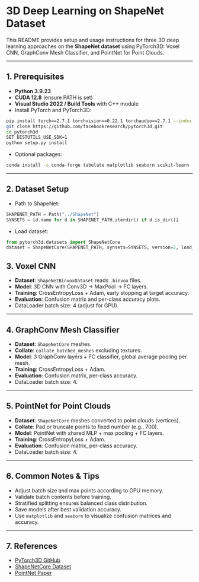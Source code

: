 # 3D Deep Learning on ShapeNet Dataset

This README provides setup and usage instructions for three 3D deep learning approaches on the **ShapeNet dataset** using PyTorch3D: Voxel CNN, GraphConv Mesh Classifier, and PointNet for Point Clouds.

---

## 1. Prerequisites

* **Python 3.9.23**
* **CUDA 12.8** (ensure PATH is set)
* **Visual Studio 2022 / Build Tools** with C++ module
* Install PyTorch and PyTorch3D:

```bash
pip install torch==2.7.1 torchvision==0.22.1 torchaudio==2.7.1 --index-url https://download.pytorch.org/whl/cu128
git clone https://github.com/facebookresearch/pytorch3d.git
cd pytorch3d
SET DISTUTILS_USE_SDK=1
python setup.py install
```

* Optional packages:

```bash
conda install -c conda-forge tabulate matplotlib seaborn scikit-learn
```

---

## 2. Dataset Setup

* Path to ShapeNet:

```python
SHAPENET_PATH = Path("../ShapeNet")
SYNSETS = [d.name for d in SHAPENET_PATH.iterdir() if d.is_dir()]
```

* Load dataset:

```python
from pytorch3d.datasets import ShapeNetCore
dataset = ShapeNetCore(SHAPENET_PATH, synsets=SYNSETS, version=2, load_textures=False)
```


## 3. Voxel CNN

* **Dataset**: `ShapeNetBinvoxDataset` reads `.binvox` files.
* **Model**: 3D CNN with Conv3D → MaxPool → FC layers.
* **Training**: CrossEntropyLoss + Adam, early stopping at target accuracy.
* **Evaluation**: Confusion matrix and per-class accuracy plots.
* DataLoader batch size: 4 (adjust for GPU).

---

## 4. GraphConv Mesh Classifier

* **Dataset**: `ShapeNetCore` meshes.
* **Collate**: `collate_batched_meshes` excluding textures.
* **Model**: 3 GraphConv layers + FC classifier, global average pooling per mesh.
* **Training**: CrossEntropyLoss + Adam.
* **Evaluation**: Confusion matrix, per-class accuracy.
* DataLoader batch size: 4.

---

## 5. PointNet for Point Clouds

* **Dataset**: `ShapeNetCore` meshes converted to point clouds (vertices).
* **Collate**: Pad or truncate points to fixed number (e.g., 700).
* **Model**: PointNet with shared MLP + max pooling + FC layers.
* **Training**: CrossEntropyLoss + Adam.
* **Evaluation**: Confusion matrix, per-class accuracy.
* DataLoader batch size: 4.

---

## 6. Common Notes & Tips

* Adjust batch size and max points according to GPU memory.
* Validate batch contents before training.
* Stratified splitting ensures balanced class distribution.
* Save models after best validation accuracy.
* Use `matplotlib` and `seaborn` to visualize confusion matrices and accuracy.

---

## 7. References

* [PyTorch3D GitHub](https://github.com/facebookresearch/pytorch3d)
* [ShapeNetCore Dataset](https://www.shapenet.org/)
* [PointNet Paper](https://arxiv.org/abs/1612.00593)
